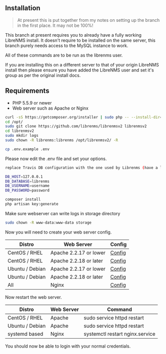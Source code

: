 Installation
------------

> At present this is put together from my notes on setting up the branch in the first place. It may not be 100%!

This branch at present requires you to already have a fully working LibreNMS install. It doesn't require to be installed on the same server, this branch purely needs access to the MySQL instance to work.

All of these commands are to be run as the librenms user.

If you are installing this on a different server to that of your origin LibreNMS install then please ensure you have added the LibreNMS user and set it's group as per the original install docs.

Requirements
------------

 - PHP 5.5.9 or newer
 - Web server such as Apache or Nginx

```bash
curl -sS https://getcomposer.org/installer | sudo php -- --install-dir=/usr/bin --filename=composer
cd /opt/
sudo git clone https://github.com/librenms/librenmsv2 librenmsv2
cd librenmsv2
sudo mkdir logs
sudo chown -R librenms:librenms /opt/librenmsv2/ -R
```

```bash
cp .env.example .env
```

Please now edit the .env file and set your options.

```bash
replace Travis DB configuration with the one used by Librenms (have a look at the config.php file in /opt/librenms directory)

DB_HOST=127.0.0.1
DB_DATABASE=librenms
DB_USERNAME=username
DB_PASSWORD=password
```

```bash
composer install
php artisan key:generate
```

Make sure webserver can write logs in storage directory

```bash
sudo chown -R www-data:www-data storage
```

Now you will need to create your web server config.

| Distro  | Web Server  | Config  |
|---|---|---|
| CentOS / RHEL | Apache 2.2.17 or lower  | [Config](https://raw.githubusercontent.com/librenms/librenmsv2/develop/docs/_configs/apache_2217.txt)  |
| CentOS / RHEL | Apache 2.2.18 or later  | [Config](https://raw.githubusercontent.com/librenms/librenmsv2/develop/docs/_configs/apache_2218.txt)  |
| Ubuntu / Debian | Apache 2.2.17 or lower  | [Config](https://raw.githubusercontent.com/librenms/librenmsv2/develop/docs/_configs/apache_2217.txt)   |
| Ubuntu / Debian | Apache 2.2.18 or later  | [Config](https://raw.githubusercontent.com/librenms/librenmsv2/develop/docs/_configs/apache_2218.txt)   |
| All | Nginx | [Config](https://raw.githubusercontent.com/librenms/librenmsv2/develop/docs/_configs/nginx.txt)   |
Now restart the web server.

| Distro  | Web Server  | Command  |
|---|---|---|
| CentOS / RHEL | Apache | sudo service httpd restart |
| Ubuntu / Debian | Apache | sudo service httpd restart |
| systemd based | Nginx | systemctl restart nginx.service |

You should now be able to login with your normal credentials.
